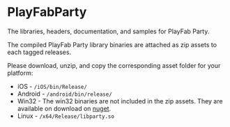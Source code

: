# PlayFabParty

The libraries, headers, documentation, and samples for PlayFab Party.

The compiled PlayFab Party library binaries are attached as zip assets to each tagged releases.

Please download, unzip, and copy the corresponding asset folder for your platform:

* iOS - `/iOS/bin/Release/`
* Android - `/android/bin/release/`
* Win32 - The win32 binaries are not included in the zip assets. They are available on download on [nuget](https://www.nuget.org/packages/Microsoft.PlayFab.PlayFabParty.Cpp.Windows).
* Linux - `/x64/Release/libparty.so`
